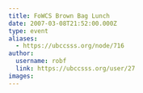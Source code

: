 ```yaml
---
title: FoWCS Brown Bag Lunch 
date: 2007-03-08T21:52:00.000Z
type: event
aliases:
  - https://ubccsss.org/node/716
author:
  username: robf
  link: https://ubccsss.org/user/27
images:
---
```


